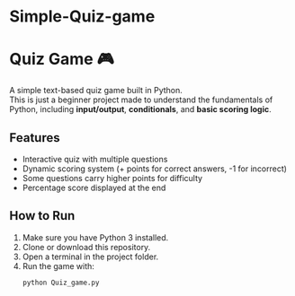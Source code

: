 # Simple-Quiz-game

# Quiz Game 🎮

A simple text-based quiz game built in Python.  
This is just a beginner project made to understand the fundamentals of Python, including **input/output**, **conditionals**, and **basic scoring logic**.  

## Features
- Interactive quiz with multiple questions  
- Dynamic scoring system (+ points for correct answers, -1 for incorrect)  
- Some questions carry higher points for difficulty  
- Percentage score displayed at the end  

## How to Run
1. Make sure you have Python 3 installed.  
2. Clone or download this repository.  
3. Open a terminal in the project folder.  
4. Run the game with:  
   ```bash
   python Quiz_game.py
